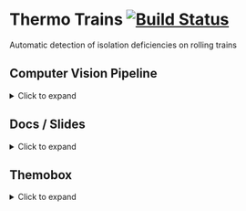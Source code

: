 # Thermo Trains [![Build Status](https://travis-ci.com/sebastianhaeni/thermotrains.svg?token=qgj44e18REfhtFnW25Z2&branch=master)](https://travis-ci.com/sebastianhaeni/thermotrains)

Automatic detection of isolation deficiencies on rolling trains

## Computer Vision Pipeline
<details>
  <summary>Click to expand</summary>
  
  ### Getting started
  
  * Install OpenCV on your machine and add the `bin` directory to your `PATH` variable.
  * To run the Java program, add `-Djava.library.path=lib` as VM option.
  
</details>

## Docs / Slides
<details>
  <summary>Click to expand</summary>
    
  ### Prerequisites

  * [PrinceXML](https://www.princexml.com)
  * [Node.js](https://nodejs.org/en)
    
  ### Getting started

  Execute the following command to install all the dependencies:
   
  `npm install`
  
  **Useful commands:**
  
  * serve docs: `npm run docs`
  * serve slides: `npm run slides`
  * create PDF file: `npm run build`

</details>

## Themobox
<details>
  <summary>Click to expand</summary>
    
  ### Prerequisites
  
  * Visual Studio
  * [FLIR Atlas SDK 5.0](http://flir.custhelp.com/app/devResources/fl_devResources) (needs registration)
    * also install the following from that page:
    * Bonjour: 64-bit
    * Pleora: 64-bit
  * Docker (to easily create a redis instance)
  
  ### Redis
  
  To create a local redis instance, use the following command:
  
  `docker run -p 6379:6379 --name thermobox-redis -d redis`
  
  To connect to it and execute commands, use the following command:
  
  `docker run -it --link thermobox-redis:redis --rm redis redis-cli -h redis -p 6379`
  
  #### Pub commands
  
  * `publish cmd:capture:start <timestamp>` Start capturing
  * `publish cmd:capture:stop <timestamp>` Stop capturing and send the gathered artifacts `upload`
  * `publish cmd:delivery:upload <file>` Uploads the file to a remote server

</details>
